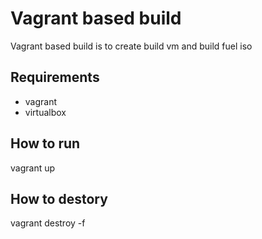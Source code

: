 Vagrant based build
===================

Vagrant based build is to create build vm and build fuel iso

Requirements
------------

- vagrant
- virtualbox


How to run
----------

vagrant up


How to destory
--------------

vagrant destroy -f
